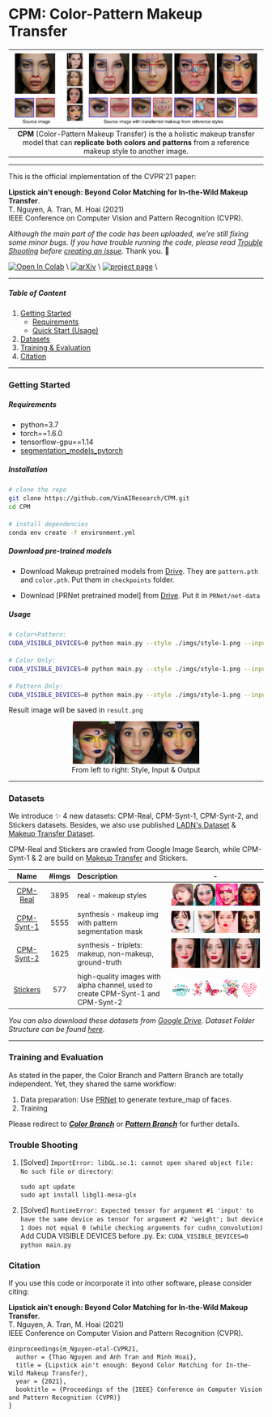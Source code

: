 # CPM: Color-Pattern Makeup Transfer

| ![teaser.png](./imgs/teaser.png) | 
|:--:| 
| **CPM** (Color-Pattern Makeup Transfer) is the a holistic makeup transfer model that can **replicate both colors and patterns** from a reference makeup style to another image. |

---

This is the official implementation of the CVPR'21 paper: 

**Lipstick ain't enough: Beyond Color Matching for In-the-Wild Makeup Transfer**. \
T. Nguyen, A. Tran, M. Hoai (2021) \
IEEE Conference on Computer Vision and Pattern Recognition (CVPR).

*Although the main part of the code has been uploaded, we're still fixing some minor bugs. If you have trouble running the code, please read [Trouble Shooting](https://github.com/VinAIResearch/CPM#trouble-shooting) before [creating an issue](https://github.com/VinAIResearch/CPM/issues).* Thank you. 🌿

[![Open In Colab](https://colab.research.google.com/assets/colab-badge.svg)](https://colab.research.google.com/drive/1K9QVSHPJ8fx9X8yg6KnhE40PPlyW5iNp?usp=sharing) \ [![arXiv](https://img.shields.io/badge/arXiv-xxxx.xxxxx-red.svg)](https://arxiv.org/abs/xxx.xxxx) \ [![project page](https://img.shields.io/badge/ProjectPage-up-green.svg)](https://thaoshibe.github.io/CPM) \

---

##### Table of Content

1. [Getting Started](#getting-started)
	- [Requirements](#requirements)
	- [Quick Start (Usage)](#usage)
1. [Datasets](#datasets)
1. [Training & Evaluation](#training-and-evaluation)
1. [Citation](#citation)

---

### Getting Started

##### Requirements

- python=3.7
- torch==1.6.0
- tensorflow-gpu==1.14
- [segmentation_models_pytorch](https://github.com/qubvel/segmentation_models.pytorch)

##### Installation

``` sh
# clone the repo
git clone https://github.com/VinAIResearch/CPM.git
cd CPM

# install dependencies
conda env create -f environment.yml
```

##### Download pre-trained models

- Download Makeup pretrained models from [Drive](https://drive.google.com/drive/folders/1dagiuultGgDd_QNikMTrNlmCmWEaFV_N?usp=sharing). They are `pattern.pth` and `color.pth`. Put them in `checkpoints` folder.

- Download [PRNet pretrained model] from [Drive](https://drive.google.com/file/d/1UoE-XuW1SDLUjZmJPkIZ1MLxvQFgmTFH/view). Put it in `PRNet/net-data`

##### Usage

```sh
# Color+Pattern: 
CUDA_VISIBLE_DEVICES=0 python main.py --style ./imgs/style-1.png --input ./imgs/non-makeup.png

# Color Only: 
CUDA_VISIBLE_DEVICES=0 python main.py --style ./imgs/style-1.png --input ./imgs/non-makeup.png --color_only

# Pattern Only: 
CUDA_VISIBLE_DEVICES=0 python main.py --style ./imgs/style-1.png --input ./imgs/non-makeup.png --pattern_only
```

Result image will be saved in `result.png`

<div style="align: left; text-align:center;">
  <img src="./result.png" alt="result" width="250"/>
  <div class="caption">From left to right: Style, Input & Output</div>
</div>

---

### Datasets

We introduce ✨ 4 new datasets: CPM-Real, CPM-Synt-1, CPM-Synt-2, and Stickers datasets. Besides, we also use published [LADN's Dataset](https://georgegu1997.github.io/LADN-project-page/) & [Makeup Transfer Dataset](http://liusi-group.com/projects/BeautyGAN).

CPM-Real and Stickers are crawled from Google Image Search, while CPM-Synt-1 & 2 are build on [Makeup Transfer](http://liusi-group.com/projects/BeautyGAN) and Stickers.

|    Name  						  | #imgs | Description						   | - 									|
|:-------------------------------:|:-----:|:-----------------------------------|:----------------------------------:|
|[CPM-Real](https://public.vinai.io/CPM-datasets/CPM-Real.zip)| 3895  | real - makeup styles 			   |![CPM-Real.png](./imgs/CPM-Real.png)|
|[CPM-Synt-1](https://public.vinai.io/CPM-datasets/CPM-Synt-1.zip)| 5555| synthesis - makeup img with pattern segmentation mask|![./imgs/CPM-Synt-1.png](./imgs/CPM-Synt-1.png)|
|[CPM-Synt-2](https://public.vinai.io/CPM-datasets/CPM-Synt-2.zip)| 1625| synthesis - triplets: makeup, non-makeup, ground-truth|![./imgs/CPM-Synt-2.png](./imgs/CPM-Synt-2.png)|
|[Stickers](https://public.vinai.io/CPM-datasets/Sticker.zip)|577| high-quality images with alpha channel, used to create CPM-Synt-1 and CPM-Synt-2 |![Stickers.png](./imgs/Stickers.png)|

*You can also download these datasets from [Google Drive](https://drive.google.com/drive/folders/19xjpzKf-dl0-uayiUsuM9ulYk4ER2Vsj?usp=sharing). Dataset Folder Structure can be found [here](https://github.com/VinAIResearch/CPM/blob/main/about-data.md).*

---

### Training and Evaluation


As stated in the paper, the Color Branch and Pattern Branch are totally independent. Yet, they shared the same workflow:

1. Data preparation: Use [PRNet](https://github.com/YadiraF/PRNet) to generate texture_map of faces.
1. Training

Please redirect to [***Color Branch***](./Color) or [***Pattern Branch***](./Pattern) for further details.


### Trouble Shooting

1. [Solved] `ImportError: libGL.so.1: cannot open shared object file: No such file or directory`:
	```
	sudo apt update
	sudo apt install libgl1-mesa-glx
	```
1. [Solved] `RuntimeError: Expected tensor for argument #1 'input' to have the same device as tensor for argument #2 'weight'; but device 1 does not equal 0 (while checking arguments for cudnn_convolution)`
	Add CUDA VISIBLE DEVICES before .py. Ex: `CUDA_VISIBLE_DEVICES=0 python main.py`

### Citation

If you use this code or incorporate it into other software, please consider citing:

**Lipstick ain't enough: Beyond Color Matching for In-the-Wild Makeup Transfer**. \
T. Nguyen, A. Tran, M. Hoai (2021) \
IEEE Conference on Computer Vision and Pattern Recognition (CVPR).


```
@inproceedings{m_Nguyen-etal-CVPR21,
  author = {Thao Nguyen and Anh Tran and Minh Hoai},
  title = {Lipstick ain't enough: Beyond Color Matching for In-the-Wild Makeup Transfer},
  year = {2021},
  booktitle = {Proceedings of the {IEEE} Conference on Computer Vision and Pattern Recognition (CVPR)}
}
```
